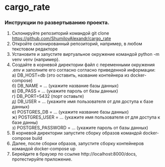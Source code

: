 # cargo_rate
### Инструкции по развертыванию проекта.
1. Склонируйте репозиторий командой git clone https://github.com/ShumilovAlexandr/cargo_rate
2. Откройте склонированный репозиторий, например, в любом текстовом редакторе
3. Установите и запустите виртуальное окружение командой python -m venv venv (например).
4. Создайте в корневой директории файл с переменными окружения .env и заполните его согласно согласно приведенной информации:<br>
   а) DB_HOST=db (это оставить, название контейнера из docker-compose)<br>
   б) DB_NAME = ... (укажите название базы данных)<br>
   в) DB_PASS = ... (укажите пароль от базы данных)<br>
   г) DB_PORT=5432 (порт оставьте)<br>
   д) DB_USER = ... (укажите имя пользователя от для доступа к базе данных)<br>
   е) POSTGRES_DB = ... (укажите название базы данных)<br>
   ж) POSTGRES_USER = ... (укажите имя пользователя от для доступа к базе данны)<br>
   з) POSTGRES_PASSWORD = ... (укажите пароль от базы данных)<br>
5. В корневой директории запустите сборку образов командой docker-compose build
6. Далее, после сборки образов, запустите сборку контейнеров командой docker-compose up
7. Берейдите в браузер по ссылке http://localhost:8000/docs, протестируйте приложение.
